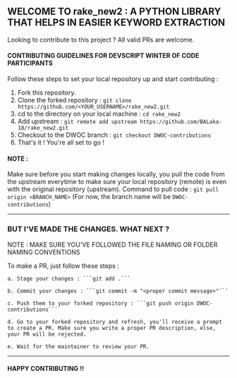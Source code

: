 ## WELCOME TO rake_new2 : A PYTHON LIBRARY THAT HELPS IN EASIER KEYWORD EXTRACTION

Looking to contribute to this project ? All valid PRs are welcome.

#### CONTRIBUTING GUIDELINES FOR DEVSCRIPT WINTER OF CODE PARTICIPANTS

Follow these steps to set your local repository up and start contributing :

1. Fork this repository.
2. Clone the forked repository :
   `git clone https://github.com/<YOUR_USERNAME>/rake_new2.git`
3. cd to the directory on your local machine : `cd rake_new2`
4. Add upstream :
   `git remote add upstream https://github.com/BALaka-18/rake_new2.git`
5. Checkout to the DWOC branch : `git checkout DWOC-contributions`
6. That's it ! You're all set to go !

#### NOTE :

Make sure before you start making changes locally, you pull the code from the
upstream everytime to make sure your local repository (remote) is even with the
original repository (upstream). Command to pull code :
`git pull origin <BRANCH_NAME>` (For now, the branch name will be
`DWOC-contributions`)

---

### BUT I'VE MADE THE CHANGES. WHAT NEXT ?

NOTE : MAKE SURE YOU'VE FOLLOWED THE FILE NAMING OR FOLDER NAMING CONVENTIONS

To make a PR, just follow these steps :

    a. Stage your changes : ```git add .```

    b. Commit your changes : ```git commit -m "<proper commit message>"```

    c. Push them to your forked repository : ```git push origin DWOC-contributions```

    d. Go to your forked repository and refresh, you'll receive a prompt to create a PR. Make sure you write a proper PR description, else, your PR will be rejected.

    e. Wait for the maintainer to review your PR.

---

#### HAPPY CONTRIBUTING !!
